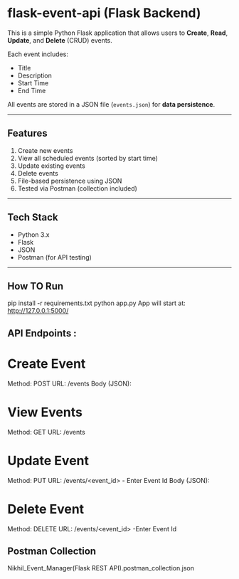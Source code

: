 # flask-event-api (Flask Backend)

This is a simple Python Flask application that allows users to **Create**, **Read**, **Update**, and **Delete** (CRUD) events.

Each event includes:
- Title
- Description
- Start Time
- End Time

All events are stored in a JSON file (`events.json`) for **data persistence**.

---

## Features

1) Create new events  
2) View all scheduled events (sorted by start time)  
3) Update existing events  
4) Delete events  
5) File-based persistence using JSON  
6) Tested via Postman (collection included)

---

##  Tech Stack

- Python 3.x
- Flask
- JSON
- Postman (for API testing)

---

## How TO Run 
pip install -r requirements.txt
python app.py
App will start at: http://127.0.0.1:5000/

## API Endpoints :
 # Create Event  
  Method: POST
  URL: /events
  Body (JSON):

  # View Events
  Method: GET
  URL: /events

  # Update Event
  Method: PUT
  URL: /events/<event_id> - Enter Event Id
  Body (JSON):

  # Delete Event
  Method: DELETE
  URL: /events/<event_id> -Enter Event Id

## Postman Collection
Nikhil_Event_Manager(Flask REST API).postman_collection.json


 



